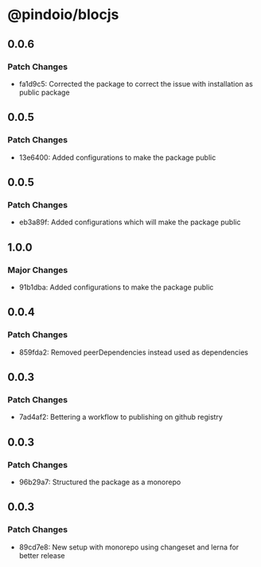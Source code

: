 # @pindoio/blocjs

## 0.0.6

### Patch Changes

- fa1d9c5: Corrected the package to correct the issue with installation as public package

## 0.0.5

### Patch Changes

- 13e6400: Added configurations to make the package public

## 0.0.5

### Patch Changes

- eb3a89f: Added configurations which will make the package public

## 1.0.0

### Major Changes

- 91b1dba: Added configurations to make the package public

## 0.0.4

### Patch Changes

- 859fda2: Removed peerDependencies instead used as dependencies

## 0.0.3

### Patch Changes

- 7ad4af2: Bettering a workflow to publishing on github registry

## 0.0.3

### Patch Changes

- 96b29a7: Structured the package as a monorepo

## 0.0.3

### Patch Changes

- 89cd7e8: New setup with monorepo using changeset and lerna for better release
